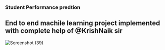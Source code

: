 ### Student Performance predtion 
## End to end machile learning project implemented with complete help of @KrishNaik sir 
![Screenshot (39)](https://github.com/Govardhan211103/Student_performance_prediction/assets/112187319/28f9a7eb-027c-415a-a07a-3ce88b7d78e8)
